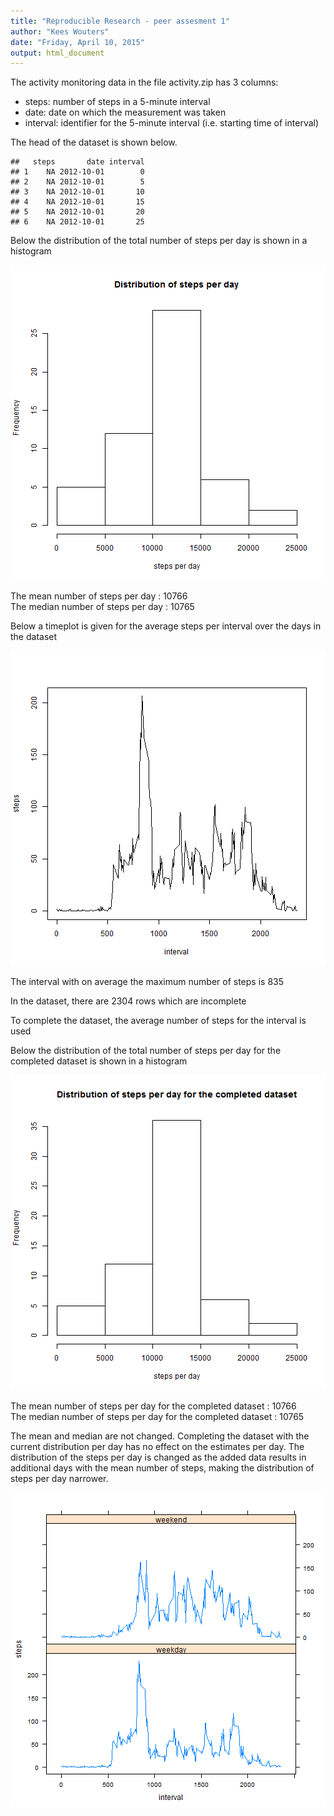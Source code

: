 ```yaml
---
title: "Reproducible Research - peer assesment 1"
author: "Kees Wouters"
date: "Friday, April 10, 2015"
output: html_document
---
```


The activity monitoring data in the file activity.zip has 3 columns:

- steps: number of steps in a 5-minute interval
- date: date on which the measurement was taken
- interval: identifier for the 5-minute interval (i.e. starting time of interval)

The head of the dataset is shown below.

```
##   steps       date interval
## 1    NA 2012-10-01        0
## 2    NA 2012-10-01        5
## 3    NA 2012-10-01       10
## 4    NA 2012-10-01       15
## 5    NA 2012-10-01       20
## 6    NA 2012-10-01       25
```

Below the distribution of the total number of steps per day is shown in a histogram

![plot of chunk unnamed-chunk-2](figure/unnamed-chunk-2-1.png) 

The mean number of steps per day   : 10766  
The median number of steps per day : 10765

Below a timeplot is given for the average steps per interval over the days in the dataset

![plot of chunk unnamed-chunk-3](figure/unnamed-chunk-3-1.png) 

The interval with on average the maximum number of steps is 835



In the dataset, there are 2304 rows which are incomplete

To complete the dataset, the average number of steps for the interval is used



Below the distribution of the total number of steps per day for the completed dataset is shown in a histogram

![plot of chunk unnamed-chunk-6](figure/unnamed-chunk-6-1.png) 

The mean number of steps per day for the completed dataset   : 10766  
The median number of steps per day for the completed dataset : 10765

The mean and median are not changed.
Completing the dataset with the current distribution per day has no effect on the estimates per day. The distribution of the steps per day is changed as the added data results in additional days with the mean number of steps, making the distribution of steps per day narrower.

![plot of chunk unnamed-chunk-7](figure/unnamed-chunk-7-1.png) 

